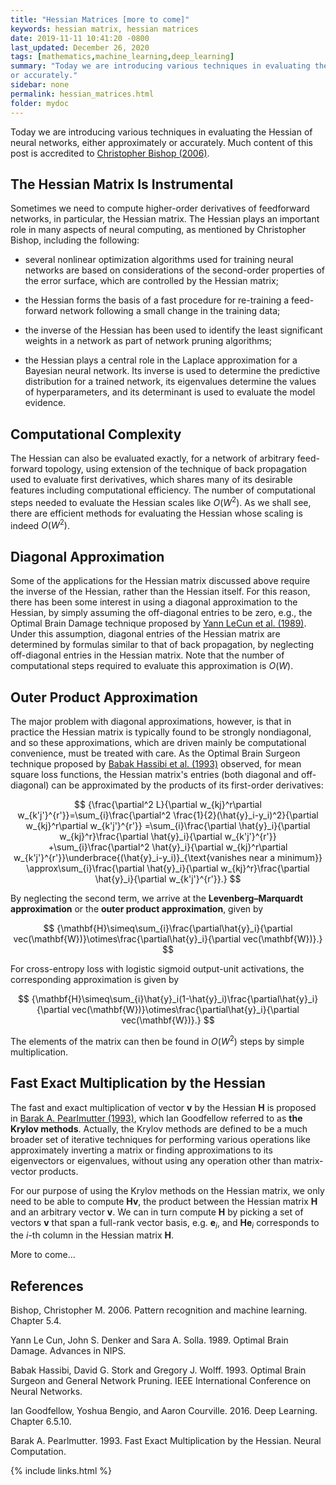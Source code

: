 ```yaml
---
title: "Hessian Matrices [more to come]"
keywords: hessian matrix, hessian matrices
date: 2019-11-11 10:41:20 -0800
last_updated: December 26, 2020
tags: [mathematics,machine_learning,deep_learning]
summary: "Today we are introducing various techniques in evaluating the Hessian of neural networks, either approximately
or accurately."
sidebar: none
permalink: hessian_matrices.html
folder: mydoc
---
```


Today we are introducing various techniques in evaluating the Hessian of neural networks, either approximately or
accurately. Much content of this post is accredited to [Christopher Bishop (2006)](#references).

## The Hessian Matrix Is Instrumental
Sometimes we need to compute higher-order derivatives of feedforward networks, in particular, the Hessian matrix. The
Hessian plays an important role in many aspects of neural computing, as mentioned by Christopher Bishop, including the
following:

* several nonlinear optimization algorithms used for training neural networks are based on considerations of the
second-order properties of the error surface, which are controlled by the Hessian matrix;

* the Hessian forms the basis of a fast procedure for re-training a feed-forward network following a small change in the
training data;

* the inverse of the Hessian has been used to identify the least significant weights in a network as part of network
pruning algorithms;

* the Hessian plays a central role in the Laplace approximation for a Bayesian neural network. Its inverse is used to
determine the predictive distribution for a trained network, its eigenvalues determine the values of hyperparameters,
and its determinant is used to evaluate the model evidence.

## Computational Complexity
The Hessian can also be evaluated exactly, for a network of arbitrary feed-forward topology, using extension of the
technique of back propagation used to evaluate first derivatives, which shares many of its desirable features including
computational efficiency. The number of computational steps needed to evaluate the Hessian scales like $O(W^2)$. As we
shall see, there are efficient methods for evaluating the Hessian whose scaling is indeed $O(W^2)$.

## Diagonal Approximation
Some of the applications for the Hessian matrix discussed above require the inverse of the Hessian, rather than the
Hessian itself. For this reason, there has been some interest in using a diagonal approximation to the Hessian, by
simply assuming the off-diagonal entries to be zero, e.g., the Optimal Brain Damage technique proposed by
[Yann LeCun et al. (1989)](#references). Under this assumption, diagonal entries of the Hessian matrix are determined by
formulas similar to that of back propagation, by neglecting off-diagonal entries in the Hessian matrix. Note that the
number of computational steps required to evaluate this approximation is $O(W)$.

## Outer Product Approximation
The major problem with diagonal approximations, however, is that in practice the Hessian matrix is typically found to be
strongly nondiagonal, and so these approximations, which are driven mainly be computational convenience, must be treated
with care. As the Optimal Brain Surgeon technique proposed by [Babak Hassibi et al. (1993)](#references) observed, for
mean square loss functions, the Hessian matrix's entries (both diagonal and off-diagonal) can be approximated by the
products of its first-order derivatives:

$$
  {\frac{\partial^2 L}{\partial w_{kj}^r\partial w_{k'j'}^{r'}}=\sum_{i}\frac{\partial^2 \frac{1}{2}(\hat{y}_i-y_i)^2}{\partial w_{kj}^r\partial w_{k'j'}^{r'}}
  =\sum_{i}\frac{\partial \hat{y}_i}{\partial w_{kj}^r}\frac{\partial \hat{y}_i}{\partial w_{k'j'}^{r'}}
  +\sum_{i}\frac{\partial^2 \hat{y}_i}{\partial w_{kj}^r\partial w_{k'j'}^{r'}}\underbrace{(\hat{y}_i-y_i)}_{\text{vanishes near a minimum}}
  \approx\sum_{i}\frac{\partial \hat{y}_i}{\partial w_{kj}^r}\frac{\partial \hat{y}_i}{\partial w_{k'j'}^{r'}}.}
$$

By neglecting the second term, we arrive at the **Levenberg–Marquardt approximation** or the **outer product
approximation**, given by

$$
  {\mathbf{H}\simeq\sum_{i}\frac{\partial\hat{y}_i}{\partial vec(\mathbf{W})}\otimes\frac{\partial\hat{y}_i}{\partial vec(\mathbf{W})}.}
$$

For cross-entropy loss with logistic sigmoid output-unit activations, the corresponding approximation is given by

$$
  {\mathbf{H}\simeq\sum_{i}\hat{y}_i(1-\hat{y}_i)\frac{\partial\hat{y}_i}{\partial vec(\mathbf{W})}\otimes\frac{\partial\hat{y}_i}{\partial vec(\mathbf{W})}.}
$$

The elements of the matrix can then be found in $O(W^2)$ steps by simple multiplication.

## Fast Exact Multiplication by the Hessian
The fast and exact multiplication of vector $\mathbf{v}$ by the Hessian $\mathbf{H}$ is proposed in
[Barak A. Pearlmutter (1993)](#references), which Ian Goodfellow referred to as **the Krylov methods**. Actually, the
Krylov methods are defined to be a much broader set of iterative techniques for performing various operations like
approximately inverting a matrix or finding approximations to its eigenvectors or eigenvalues, without using any
operation other than matrix-vector products.

For our purpose of using the Krylov methods on the Hessian matrix, we only need to be able to compute $\mathbf{Hv}$, the
product between the Hessian matrix $\mathbf{H}$ and an arbitrary vector $\mathbf{v}$. We can in turn compute
$\mathbf{H}$ by picking a set of vectors $\mathbf{v}$ that span a full-rank vector basis, e.g. $\mathbf{e}_i$, and
$\mathbf{H}\mathbf{e}_i$ corresponds to the $i$-th column in the Hessian matrix $\mathbf{H}$.

More to come...

## References
Bishop, Christopher M. 2006. Pattern recognition and machine learning. Chapter 5.4.

Yann Le Cun, John S. Denker and Sara A. Solla. 1989. Optimal Brain Damage. Advances in NIPS.

Babak Hassibi, David G. Stork and Gregory J. Wolff. 1993. Optimal Brain Surgeon and General Network Pruning. IEEE
International Conference on Neural Networks.

Ian Goodfellow, Yoshua Bengio, and Aaron Courville. 2016. Deep Learning. Chapter 6.5.10.

Barak A. Pearlmutter. 1993. Fast Exact Multiplication by the Hessian. Neural Computation.

{% include links.html %}
